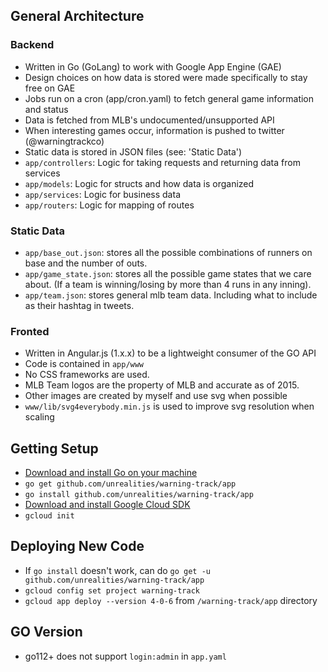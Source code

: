## General Architecture

### Backend

- Written in Go (GoLang) to work with Google App Engine (GAE)
- Design choices on how data is stored were made specifically to stay free on GAE
- Jobs run on a cron (app/cron.yaml) to fetch general game information and status
- Data is fetched from MLB's undocumented/unsupported API
- When interesting games occur, information is pushed to twitter (@warningtrackco)
- Static data is stored in JSON files (see: 'Static Data')
- `app/controllers`: Logic for taking requests and returning data from services
- `app/models`: Logic for structs and how data is organized
- `app/services`: Logic for business data
- `app/routers`: Logic for mapping of routes

### Static Data

- `app/base_out.json`: stores all the possible combinations of runners on base and the number of outs.
- `app/game_state.json`: stores all the possible game states that we care about. (If a team is winning/losing by more than 4 runs in any inning).
- `app/team.json`: stores general mlb team data. Including what to include as their hashtag in tweets.

### Fronted

- Written in Angular.js (1.x.x) to be a lightweight consumer of the GO API
- Code is contained in `app/www`
- No CSS frameworks are used.
- MLB Team logos are the property of MLB and accurate as of 2015.
- Other images are created by myself and use svg when possible
- `www/lib/svg4everybody.min.js` is used to improve svg resolution when scaling

## Getting Setup

- [Download and install Go on your machine](https://golang.org/dl/)
- `go get github.com/unrealities/warning-track/app`
- `go install github.com/unrealities/warning-track/app`
- [Download and install Google Cloud SDK](https://dl.google.com/dl/cloudsdk/channels/rapid/GoogleCloudSDKInstaller.exe)
- `gcloud init`

## Deploying New Code

- If `go install` doesn't work, can do `go get -u github.com/unrealities/warning-track/app`
- `gcloud config set project warning-track`
- `gcloud app deploy --version 4-0-6` from `/warning-track/app` directory

## GO Version

- go112+ does not support `login:admin` in `app.yaml` 
